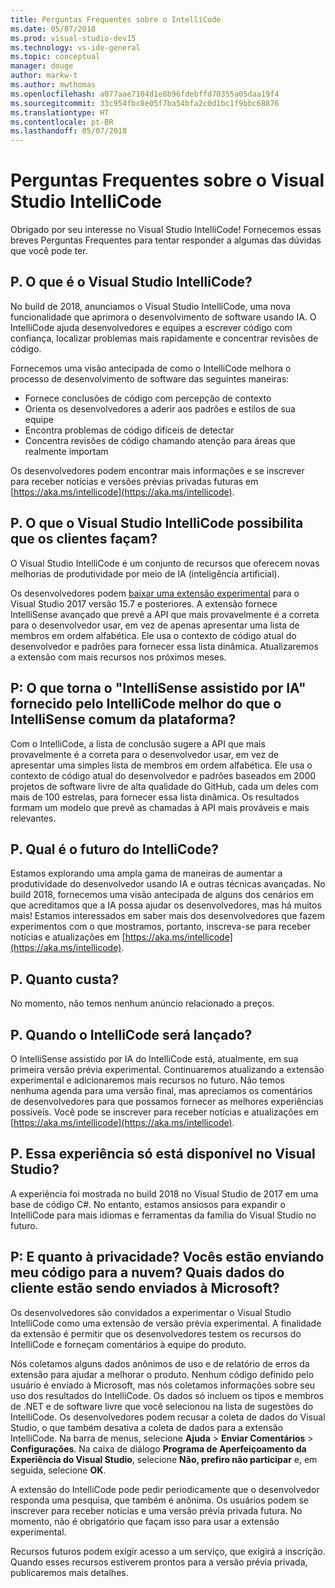 ```yaml
---
title: Perguntas Frequentes sobre o IntelliCode
ms.date: 05/07/2018
ms.prod: visual-studio-dev15
ms.technology: vs-ide-general
ms.topic: conceptual
manager: douge
author: markw-t
ms.author: mwthomas
ms.openlocfilehash: a077aae7104d1e8b96fdebffd70355a05daa19f4
ms.sourcegitcommit: 33c954fbc8e05f7ba54bfa2c0d1bc1f9bbc68876
ms.translationtype: HT
ms.contentlocale: pt-BR
ms.lasthandoff: 05/07/2018
---
```

# Perguntas Frequentes sobre o Visual Studio IntelliCode

Obrigado por seu interesse no Visual Studio IntelliCode! Fornecemos essas breves Perguntas Frequentes para tentar responder a algumas das dúvidas que você pode ter.

## P. O que é o Visual Studio IntelliCode?

No build de 2018, anunciamos o Visual Studio IntelliCode, uma nova funcionalidade que aprimora o desenvolvimento de software usando IA. O IntelliCode ajuda desenvolvedores e equipes a escrever código com confiança, localizar problemas mais rapidamente e concentrar revisões de código.

Fornecemos uma visão antecipada de como o IntelliCode melhora o processo de desenvolvimento de software das seguintes maneiras:

- Fornece conclusões de código com percepção de contexto
- Orienta os desenvolvedores a aderir aos padrões e estilos de sua equipe
- Encontra problemas de código difíceis de detectar
- Concentra revisões de código chamando atenção para áreas que realmente importam

Os desenvolvedores podem encontrar mais informações e se inscrever para receber notícias e versões prévias privadas futuras em [https://aka.ms/intellicode](https://aka.ms/intellicode).

## P. O que o Visual Studio IntelliCode possibilita que os clientes façam?

O Visual Studio IntelliCode é um conjunto de recursos que oferecem novas melhorias de produtividade por meio de IA (inteligência artificial).

Os desenvolvedores podem [baixar uma extensão experimental](https://go.microsoft.com/fwlink/?linkid=872707) para o Visual Studio 2017 versão 15.7 e posteriores. A extensão fornece IntelliSense avançado que prevê a API que mais provavelmente é a correta para o desenvolvedor usar, em vez de apenas apresentar uma lista de membros em ordem alfabética. Ele usa o contexto de código atual do desenvolvedor e padrões para fornecer essa lista dinâmica. Atualizaremos a extensão com mais recursos nos próximos meses.

## P: O que torna o "IntelliSense assistido por IA" fornecido pelo IntelliCode melhor do que o IntelliSense comum da plataforma?

Com o IntelliCode, a lista de conclusão sugere a API que mais provavelmente é a correta para o desenvolvedor usar, em vez de apresentar uma simples lista de membros em ordem alfabética. Ele usa o contexto de código atual do desenvolvedor e padrões baseados em 2000 projetos de software livre de alta qualidade do GitHub, cada um deles com mais de 100 estrelas, para fornecer essa lista dinâmica. Os resultados formam um modelo que prevê as chamadas à API mais prováveis e mais relevantes.

## P. Qual é o futuro do IntelliCode?

Estamos explorando uma ampla gama de maneiras de aumentar a produtividade do desenvolvedor usando IA e outras técnicas avançadas. No build 2018, fornecemos uma visão antecipada de alguns dos cenários em que acreditamos que a IA possa ajudar os desenvolvedores, mas há muitos mais! Estamos interessados em saber mais dos desenvolvedores que fazem experimentos com o que mostramos, portanto, inscreva-se para receber notícias e atualizações em [https://aka.ms/intellicode](https://aka.ms/intellicode).

## P. Quanto custa?

No momento, não temos nenhum anúncio relacionado a preços.

## P. Quando o IntelliCode será lançado?

O IntelliSense assistido por IA do IntelliCode está, atualmente, em sua primeira versão prévia experimental. Continuaremos atualizando a extensão experimental e adicionaremos mais recursos no futuro. Não temos nenhuma agenda para uma versão final, mas apreciamos os comentários de desenvolvedores para que possamos fornecer as melhores experiências possíveis. Você pode se inscrever para receber notícias e atualizações em [https://aka.ms/intellicode](https://aka.ms/intellicode).

## P. Essa experiência só está disponível no Visual Studio?

A experiência foi mostrada no build 2018 no Visual Studio de 2017 em uma base de código C#. No entanto, estamos ansiosos para expandir o IntelliCode para mais idiomas e ferramentas da família do Visual Studio no futuro.

## P: E quanto à privacidade? Vocês estão enviando meu código para a nuvem? Quais dados do cliente estão sendo enviados à Microsoft?

Os desenvolvedores são convidados a experimentar o Visual Studio IntelliCode como uma extensão de versão prévia experimental. A finalidade da extensão é permitir que os desenvolvedores testem os recursos do IntelliCode e forneçam comentários à equipe do produto.

Nós coletamos alguns dados anônimos de uso e de relatório de erros da extensão para ajudar a melhorar o produto. Nenhum código definido pelo usuário é enviado à Microsoft, mas nós coletamos informações sobre seu uso dos resultados do IntelliCode. Os dados só incluem os tipos e membros de .NET e de software livre que você selecionou na lista de sugestões do IntelliCode. Os desenvolvedores podem recusar a coleta de dados do Visual Studio, o que também desativa a coleta de dados para a extensão IntelliCode. Na barra de menus, selecione **Ajuda** > **Enviar Comentários** > **Configurações**. Na caixa de diálogo **Programa de Aperfeiçoamento da Experiência do Visual Studio**, selecione **Não, prefiro não participar** e, em seguida, selecione **OK**.

A extensão do IntelliCode pode pedir periodicamente que o desenvolvedor responda uma pesquisa, que também é anônima. Os usuários podem se inscrever para receber notícias e uma versão prévia privada futura. No momento, não é obrigatório que façam isso para usar a extensão experimental.

Recursos futuros podem exigir acesso a um serviço, que exigirá a inscrição. Quando esses recursos estiverem prontos para a versão prévia privada, publicaremos mais detalhes.